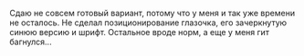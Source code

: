 Сдаю не совсем готовый вариант, потому что у меня и так уже времени не осталось.
Не сделал позиционирование глазочка, его зачеркнутую синюю версию и шрифт. Остальное вроде норм, а еще у меня гит багнулся...
